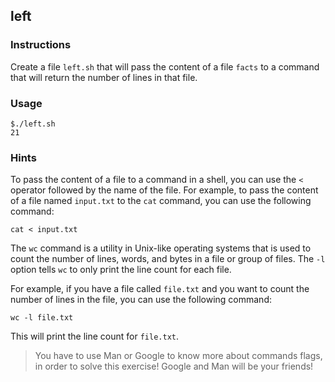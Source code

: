 ## left

### Instructions

Create a file `left.sh` that will pass the content of a file `facts` to a command that will return the number of lines in that file.

### Usage

```console
$./left.sh
21
```

### Hints

To pass the content of a file to a command in a shell, you can use the `<` operator followed by the name of the file. For example, to pass the content of a file named `input.txt` to the `cat` command, you can use the following command:

`cat < input.txt`

The `wc` command is a utility in Unix-like operating systems that is used to count the number of lines, words, and bytes in a file or group of files. The `-l` option tells `wc` to only print the line count for each file.

For example, if you have a file called `file.txt` and you want to count the number of lines in the file, you can use the following command:

`wc -l file.txt`

This will print the line count for `file.txt`.

> You have to use Man or Google to know more about commands flags, in order to solve this exercise!
> Google and Man will be your friends!
